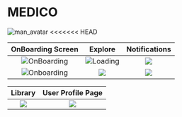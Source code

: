 # MEDICO

![man_avatar](https://user-images.githubusercontent.com/72864817/168875509-bdcac2a4-6af1-4fd6-9cde-ebc640ef688d.png)
<<<<<<< HEAD

OnBoarding Screen              |  Explore               | Notifications               
:-------------------------:|:-------------------------:|:-------------------------:
![OnBoarding](https://user-images.githubusercontent.com/72864817/169650141-fcfdf90f-5c6a-4dd1-ba9e-491edea9b621.png)|![Loading](https://user-images.githubusercontent.com/72864817/169653190-5fc926d8-c464-422e-888d-15835ae90e91.png)|![](/snapshots/snapshot3.jpeg)|
![Onboarding](https://user-images.githubusercontent.com/72864817/169650141-fcfdf90f-5c6a-4dd1-ba9e-491edea9b621.png)|![](/snapshots/snapshot1.jpeg)|![](/snapshots/snapshot3.jpeg)|

Library         |  User Profile Page
:-------------------------:|:-------------------------:
![](/snapshots/snapshot4.jpeg)|![](/snapshots/snapshot5.jpeg)|

